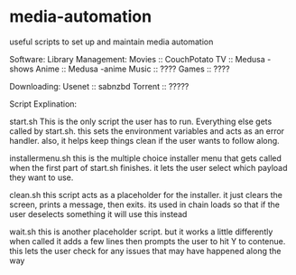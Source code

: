 # media-automation
useful scripts to set up and maintain media automation 

Software:
  Library Management:
    Movies :: CouchPotato
    TV     :: Medusa -shows
    Anime  :: Medusa -anime
    Music  :: ????
    Games  :: ????
  
   Downloading:
    Usenet  :: sabnzbd
    Torrent :: ?????
    
    
Script Explination:

start.sh
	This is the only script the user has to run. 
	Everything else gets called by start.sh. this sets the 
	environment variables and acts as an error handler. 
	also, it helps keep things clean if the user wants to follow along. 

installermenu.sh
	this is the multiple choice installer menu that gets called
	when the first part of start.sh finishes. it lets the
	user select which payload they want to use. 

clean.sh
	this script acts as a placeholder for the installer. 
	it just clears the screen, prints a message, then exits.
	its used in chain loads so that if the user deselects something it will use this instead

wait.sh
	this is another placeholder script. but it works a little differently
	when called it adds a few lines then prompts the user 
	to hit Y to contenue. this lets the user check for any issues that may have happened along the way


